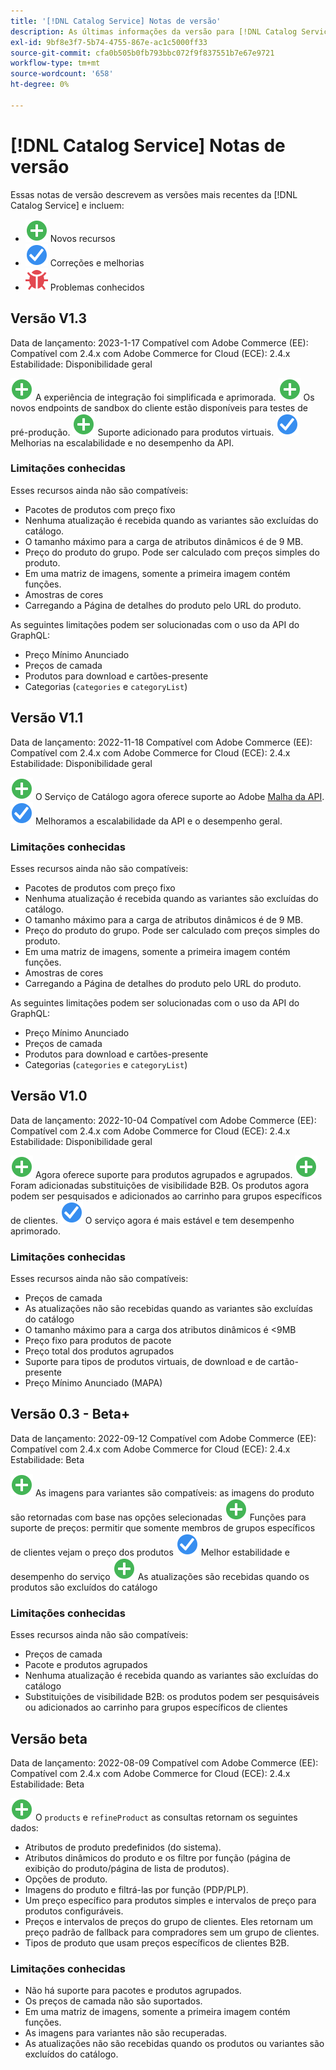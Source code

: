 ```yaml
---
title: '[!DNL Catalog Service] Notas de versão'
description: As últimas informações da versão para [!DNL Catalog Service] para Adobe Commerce.
exl-id: 9bf8e3f7-5b74-4755-867e-ac1c5000ff33
source-git-commit: cfa0b505b0fb793bbc072f9f837551b7e67e9721
workflow-type: tm+mt
source-wordcount: '658'
ht-degree: 0%

---
```


# [!DNL Catalog Service] Notas de versão

Essas notas de versão descrevem as versões mais recentes da [!DNL Catalog Service] e incluem:

* ![Novo](../assets/new.svg) Novos recursos
* ![Correção](../assets/fix.svg) Correções e melhorias
* ![Bug](../assets/bug.svg) Problemas conhecidos

## Versão V1.3

Data de lançamento: 2023-1-17 Compatível com Adobe Commerce (EE): Compatível com 2.4.x com Adobe Commerce for Cloud (ECE): 2.4.x Estabilidade: Disponibilidade geral

![Novo](../assets/new.svg) A experiência de integração foi simplificada e aprimorada.
![Novo](../assets/new.svg) Os novos endpoints de sandbox do cliente estão disponíveis para testes de pré-produção.
![Novo](../assets/new.svg) Suporte adicionado para produtos virtuais.
![Correção](../assets/fix.svg) Melhorias na escalabilidade e no desempenho da API.

### Limitações conhecidas

Esses recursos ainda não são compatíveis:

* Pacotes de produtos com preço fixo
* Nenhuma atualização é recebida quando as variantes são excluídas do catálogo.
* O tamanho máximo para a carga de atributos dinâmicos é de 9 MB.
* Preço do produto do grupo. Pode ser calculado com preços simples do produto.
* Em uma matriz de imagens, somente a primeira imagem contém funções.
* Amostras de cores
* Carregando a Página de detalhes do produto pelo URL do produto.

As seguintes limitações podem ser solucionadas com o uso da API do GraphQL:

* Preço Mínimo Anunciado
* Preços de camada
* Produtos para download e cartões-presente
* Categorias (`categories` e `categoryList`)

## Versão V1.1

Data de lançamento: 2022-11-18 Compatível com Adobe Commerce (EE): Compatível com 2.4.x com Adobe Commerce for Cloud (ECE): 2.4.x Estabilidade: Disponibilidade geral

![Novo](../assets/new.svg) O Serviço de Catálogo agora oferece suporte ao Adobe [Malha da API](https://developer.adobe.com/graphql-mesh-gateway/).
![Correção](../assets/fix.svg) Melhoramos a escalabilidade da API e o desempenho geral.

### Limitações conhecidas

Esses recursos ainda não são compatíveis:

* Pacotes de produtos com preço fixo
* Nenhuma atualização é recebida quando as variantes são excluídas do catálogo.
* O tamanho máximo para a carga de atributos dinâmicos é de 9 MB.
* Preço do produto do grupo. Pode ser calculado com preços simples do produto.
* Em uma matriz de imagens, somente a primeira imagem contém funções.
* Amostras de cores
* Carregando a Página de detalhes do produto pelo URL do produto.

As seguintes limitações podem ser solucionadas com o uso da API do GraphQL:

* Preço Mínimo Anunciado
* Preços de camada
* Produtos para download e cartões-presente
* Categorias (`categories` e `categoryList`)

## Versão V1.0

Data de lançamento: 2022-10-04 Compatível com Adobe Commerce (EE): Compatível com 2.4.x com Adobe Commerce for Cloud (ECE): 2.4.x Estabilidade: Disponibilidade geral

![Novo](../assets/new.svg) Agora oferece suporte para produtos agrupados e agrupados.
![Novo](../assets/new.svg) Foram adicionadas substituições de visibilidade B2B. Os produtos agora podem ser pesquisados e adicionados ao carrinho para grupos específicos de clientes.
![Correção](../assets/fix.svg) O serviço agora é mais estável e tem desempenho aprimorado.

### Limitações conhecidas

Esses recursos ainda não são compatíveis:

* Preços de camada
* As atualizações não são recebidas quando as variantes são excluídas do catálogo
* O tamanho máximo para a carga dos atributos dinâmicos é &lt;9MB
* Preço fixo para produtos de pacote
* Preço total dos produtos agrupados
* Suporte para tipos de produtos virtuais, de download e de cartão-presente
* Preço Mínimo Anunciado (MAPA)

## Versão 0.3 - Beta+

Data de lançamento: 2022-09-12 Compatível com Adobe Commerce (EE): Compatível com 2.4.x com Adobe Commerce for Cloud (ECE): 2.4.x Estabilidade: Beta

![Novo](../assets/new.svg) As imagens para variantes são compatíveis: as imagens do produto são retornadas com base nas opções selecionadas
![Novo](../assets/new.svg) Funções para suporte de preços: permitir que somente membros de grupos específicos de clientes vejam o preço dos produtos
![Correção](../assets/fix.svg) Melhor estabilidade e desempenho do serviço
![Novo](../assets/new.svg) As atualizações são recebidas quando os produtos são excluídos do catálogo

### Limitações conhecidas

Esses recursos ainda não são compatíveis:

* Preços de camada
* Pacote e produtos agrupados
* Nenhuma atualização é recebida quando as variantes são excluídas do catálogo
* Substituições de visibilidade B2B: os produtos podem ser pesquisáveis ou adicionados ao carrinho para grupos específicos de clientes

## Versão beta

Data de lançamento: 2022-08-09 Compatível com Adobe Commerce (EE): Compatível com 2.4.x com Adobe Commerce for Cloud (ECE): 2.4.x Estabilidade: Beta

![Novo](../assets/new.svg) O `products` e `refineProduct` as consultas retornam os seguintes dados:

* Atributos de produto predefinidos (do sistema).
* Atributos dinâmicos do produto e os filtre por função (página de exibição do produto/página de lista de produtos).
* Opções de produto.
* Imagens do produto e filtrá-las por função (PDP/PLP).
* Um preço específico para produtos simples e intervalos de preço para produtos configuráveis.
* Preços e intervalos de preços do grupo de clientes. Eles retornam um preço padrão de fallback para compradores sem um grupo de clientes.
* Tipos de produto que usam preços específicos de clientes B2B.

### Limitações conhecidas

* Não há suporte para pacotes e produtos agrupados.
* Os preços de camada não são suportados.
* Em uma matriz de imagens, somente a primeira imagem contém funções.
* As imagens para variantes não são recuperadas.
* As atualizações não são recebidas quando os produtos ou variantes são excluídos do catálogo.
